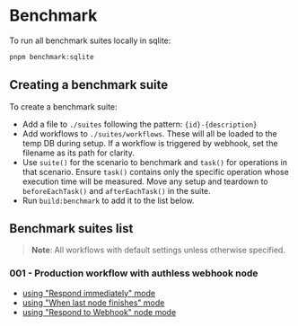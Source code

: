 # Benchmark

To run all benchmark suites locally in sqlite:

```sh
pnpm benchmark:sqlite
```

## Creating a benchmark suite

To create a benchmark suite:

- Add a file to `./suites` following the pattern: `{id}-{description}`
- Add workflows to `./suites/workflows`. These will all be loaded to the temp DB during setup. If a workflow is triggered by webhook, set the filename as its path for clarity.
- Use `suite()` for the scenario to benchmark and `task()` for operations in that scenario. Ensure `task()` contains only the specific operation whose execution time will be measured. Move any setup and teardown to `beforeEachTask()` and `afterEachTask()` in the suite.
- Run `build:benchmark` to add it to the list below.

## Benchmark suites list

> **Note**: All workflows with default settings unless otherwise specified.

<!-- BENCHMARK_SUITES_LIST -->

### 001 - Production workflow with authless webhook node

- [using "Respond immediately" mode](./suites/workflows/001-1.json)
- [using "When last node finishes" mode](./suites/workflows/001-2.json)
- [using "Respond to Webhook" node mode](./suites/workflows/001-3.json)

<!-- /BENCHMARK_SUITES_LIST -->

